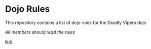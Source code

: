 Dojo Rules
==========

This repository contains a list of dojo rules for the Deadly Vipers dojo

*All members should read the rules*

[link](https://github.com/deadlyvipers)


